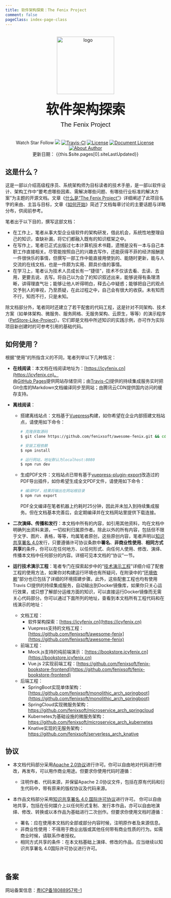 ```yaml
---
title: 软件架构探索：The Fenix Project
comment: false
pageClass: index-page-class
---
```

<p align="center">
	<br/>
  <a href="https://icyfenix.cn" target="_blank">
    <img width="180" src="https://icyfenix.cn/images/logo-color.png" alt="logo">
  </a>
</p>

<span style="text-align: center;padding: 0 0 20px 0;display: block;">
    <h1 style="font-size: 2.6rem;margin: 10px 0 10px 0;font-family: cursive;">软件架构探索</h1>
    <span style="font-size: 20px;font-weight: 400;font-family: Helvetica;">The Fenix Project</span>
</span>

<p align="center" class="print-break">
	<span class="git-hub">
		<github-button href="https://github.com/fenixsoft/awesome-fenix/subscription" data-icon="octicon-eye" data-show-count="true" aria-label="Watch fenixsoft/awesome-fenix on GitHub">Watch</github-button>
		<github-button href="https://github.com/fenixsoft/awesome-fenix" data-icon="octicon-star" data-show-count="true" aria-label="Star fenixsoft/awesome-fenix on GitHub">Star</github-button>
		<github-button href="https://github.com/fenixsoft" data-show-count="true" aria-label="Follow @fenixsoft on GitHub">Follow</github-button>
	</span>
    <a href="https://icyfenix.cn" style="display:inline-block"><img src="https://icyfenix.cn/images/Release-v1.svg"></a>
    <a href="https://travis-ci.com/fenixsoft/awesome-fenix" target="_blank" style="display:inline-block"><img src="https://api.travis-ci.com/fenixsoft/awesome-fenix.svg?branch=master" alt="Travis-CI"></a>
    <a href="https://www.apache.org/licenses/LICENSE-2.0" target="_blank" style="display:inline-block"><img src="https://icyfenix.cn/images/License-Apache.svg" alt="License"></a>
    <a href="https://creativecommons.org/licenses/by/4.0/" target="_blank" style="display:inline-block"><img src="https://icyfenix.cn/images/DocLicense-CC-red.svg" alt="Document License"></a>
    <a href="/summary"  style="display:inline-block"><words type='badge' chapter='/'/></a>
    <a href="https://icyfenix.cn/introduction/about-me.html" target="_blank" style="display:inline-block"><img src="https://icyfenix.cn/images/Author-IcyFenix-blue.svg" alt="About Author"></a>
	<span class="only-for-printer"><br/>更新日期： {{this.$site.pages[0].siteLastUpdated}}</span>
</p>


## 这是什么？

这是一部以介绍高级程序员、系统架构师为目标读者的技术手册，是一部以软件设计、架构工作中“要考虑哪些因素、需解决哪些问题、有哪些行业标准的解决方案”为主题的开源文档。文章《<a href="https://icyfenix.cn/introduction/about-the-fenix-project.html">什么是“The Fenix Project”</a>》详细阐述了此项目名字的来由、主旨与目标，文章《<a href="https://icyfenix.cn/exploration/guide/quick-start.html">如何开始</a>》简述了文档每章讨论的主要话题与详略分布，供阅前参考。

笔者出于以下目的，撰写这部文档：

- 在工作上，笔者从事大型企业级软件的架构研发，借此机会，系统性地整理自己的知识，查缺补漏，将它们都融入既有的知识框架之中。
- 在写作上，笔者已正式出版过七本计算机技术书籍，遗憾是没有一本与自己本职工作直接相关。尽管能按照自己的兴趣去写作，还能获得不菲的经济报酬是一件很快乐的事情，但撰写一部工作中能直接用使到的、能随时更新，能与人交流的在线文档，也是一件颇为实用、颇具价值的事情。
- 在学习上，笔者认为技术人员成长有一“捷径”，技术不仅该去看、去读、去用，更要去说、去写。将自己以为会了的知识叙述出来，能够说得有条理清晰，讲得理直气壮；能够让他人听得明白，释去心中疑惑；能够把自己的观点交予别人的审视，乃至质疑，在此过程之中，自己会有很大的收获。未有知而不行，知而不行，只是未知。

除文档部分外，笔者同时还建立了若干配套的代码工程，这是针对不同架构、技术方案（如单体架构、微服务、服务网格、无服务架构、云原生，等等）的演示程序（[PetStore-Like-Project](https://www.oracle.com/technetwork/cn/java/javaee/overview/index-136650.html)）。它们即是文档中所述知识的实践示例，亦可作为实际项目新创建时的可参考引用的基础代码。


## 如何使用？

根据“使用”的所指含义的不同，笔者列举以下几种情况：

- **在线阅读**：本文档在线阅读地址为：[https://icyfenix.cn](https://icyfenix.cn)。<br/>由[GitHub Pages](https://pages.github.com/)提供网站存储空间；由[Travis-CI](https://travis-ci.com/fenixsoft/awesome-fenix)提供的持续集成服务实时把Git仓库的Markdown文档编译同步至网站；由腾讯云CDN提供国内访问的缓存支持。

- **离线阅读**：

  - 搭建离线站点：文档基于[Vuepress](https://vuepress.vuejs.org/zh/)构建，如你希望在企业内部搭建文档站点，请使用如下命令：

    ```bash
    # 克隆获取源码
    $ git clone https://github.com/fenixsoft/awesome-fenix.git && cd awesome-fenix
    
    # 安装工程依赖
    $ npm install
    
    # 运行网站，地址默认为localhost:8080
    $ npm run dev
    ```
    
  - 生成PDF文件：文档站点已带有基于[vuepress-plugin-export](https://github.com/ulivz/vuepress-plugin-export)改造过的PDF导出插件，如你希望生成全文PDF文件，请使用如下命令：
  
    ```bash
    # 编译PDF，结果将输出在网站根目录
    $ npm run export
    ```
    PDF全文编译在笔者机器上约耗时25分钟，因此并未加入到持续集成服务。但在文档基本完善后，会定期编译并在文档网站里提供下载连接。
  
- **二次演绎、传播和发行**：本文档中所有的内容，如引用其他资料，均在文档中明确列出资料来源，一切权利归属原作者。除此以外的所有内容，包括但不限于文字、图片、表格，等等，均属笔者原创，这些原创内容，笔者声明以[知识共享署名 4.0](http://creativecommons.org/licenses/by/4.0/)发行，只要遵循许可协议条款中**署名**、**非商业性使用**、**相同方式共享**的条件，你可以在任何地方、以任何形式、向任何人使用、修改、演绎、传播本文档中任何部分的内容。详细可见本文档的“协议”一节。

- **运行技术演示工程**：笔者专门在探索起步中的“<a href="https://icyfenix.cn/exploration/projects/">技术演示工程</a>”详细介绍了配套工程的使用方法，如果你对构建运行环境也有所疑问，在附录中的“<a href="https://icyfenix.cn/appendix/deployment-env-setup/">环境依赖</a>”部分也已包括了详细的环境搭建步骤。此外，这些配套工程也均有使用Travis CI提供的持续集成服务，自动输出到Docker镜像库，如果你只关心运行效果，或只想了解部分运维方面的知识，可以直接运行Docker镜像而无需关心代码部分。你可以通过下面所列的地址，查看到本文档所有工程代码和在线演示的地址：

  - 文档工程：
    - 软件架构探索：[https://icyfenix.cn](https://icyfenix.cn)
    - Vuepress支持的文档工程：[https://github.com/fenixsoft/awesome-fenix](https://github.com/fenixsoft/awesome-fenix)
  - 前端工程：
    - Mock.js支持的纯前端演示：[https://bookstore.icyfenix.cn](https://bookstore.icyfenix.cn)
    - Vue.js 2实现前端工程：[https://github.com/fenixsoft/fenix-bookstore-frontend](https://github.com/fenixsoft/fenix-bookstore-frontend)
  - 后端工程：
    - SpringBoot实现单体架构：[https://github.com/fenixsoft/monolithic_arch_springboot](https://github.com/fenixsoft/monolithic_arch_springboot) 
    - SpringCloud实现微服务架构：https://github.com/fenixsoft/microservice_arch_springcloud
    - Kubernetes为基础设施的微服务架构：https://github.com/fenixsoft/microservice_arch_kubernetes
    - Knative实现的无服务架构：https://github.com/fenixsoft/serverless_arch_knative



## 协议

- 本文档代码部分采用[Apache 2.0协议](https://www.apache.org/licenses/LICENSE-2.0)进行许可。你可以自由地对代码进行修改，再发布，可以用作商业用途。但要求你使用代码时遵循：
  - 注明作者、代码来源，并保留Apache 2.0协议文件，包括在原有代码和衍生代码中，带有原来的版权协议及代码来源。

- 本作品文档部分采用[知识共享署名 4.0 国际许可协议](http://creativecommons.org/licenses/by/4.0/)进行许可。 你可以自由地共享，包括在任何媒介上以任何形式复制、发行本作品，亦可以自由地演绎、修改、转换或以本作品为基础进行二次创作。但要求你使用文档时遵循：
  - 署名：应在使用本文档的全部或部分内容时候，注明原作者及来源信息。
  - 非商业性使用：不得用于商业出版或其他任何带有商业性质的行为。如需商业时候，请联系作者授权。
  - 相同方式共享的条件：在本文档基础上演绎、修改的作品，应当继续以知识共享署名 4.0国际许可协议进行许可。

<div style="padding-top: 20px" class="not-print">
	<h2 id="备案">备案</h2>
	<p>网站备案信息：<a href="http://beian.miit.gov.cn/" target="_blank" rel="noopener noreferrer">粤ICP备18088957号-1</a></p>
</div>
